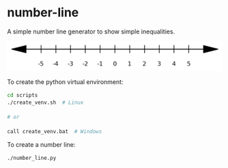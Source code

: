 # number-line

A simple number line generator to show simple inequalities.

![number-line](examples/number-line-minus-5-to-5.png)

To create the python virtual environment:

```bash
cd scripts
./create_venv.sh  # Linux

# or

call create_venv.bat  # Windows
```

To create a number line:

```bash
./number_line.py
```
